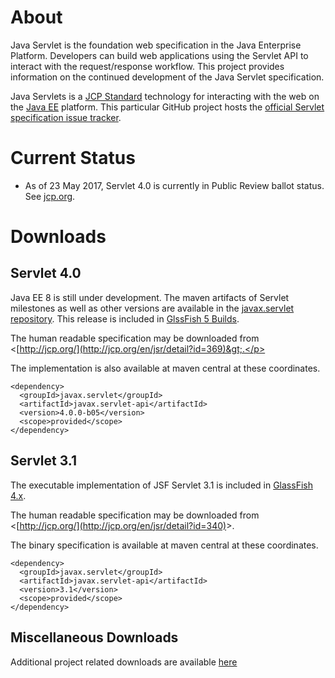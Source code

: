 

# About

Java Servlet is the foundation web specification in the Java Enterprise
Platform.  Developers can build web applications using the Servlet API
to interact with the request/response workflow.  This project provides
information on the continued development of the Java Servlet
specification.

Java Servlets is a [JCP Standard](http://jcp.org) technology for
interacting with the web on the [Java EE](https://github.com/javaee/)
platform.  This particular GitHub project hosts the
[official Servlet specification issue tracker](https://github.com/javaee/servlet-spec/issues).

# Current Status

* As of 23 May 2017, Servlet 4.0 is currently in Public Review ballot
status.  See [jcp.org](https://jcp.org/en/jsr/detail?id=369).

# Downloads

## Servlet 4.0

Java EE 8 is still under development.  The maven artifacts of Servlet
milestones as well as other versions are available in the
[javax.servlet repository](https://maven.java.net/content/repositories/releases/javax/servlet/javax.servlet-api/4.0.0-b05/).
This release is included in
[GlssFish 5 Builds](https://javaee.github.io/glassfish/download).

The human readable specification may be downloaded from &lt;[http://jcp.org/](http://jcp.org/en/jsr/detail?id=369)&gt;.</p>

The implementation is also available at maven central at these coordinates.

    <dependency>
      <groupId>javax.servlet</groupId>
      <artifactId>javax.servlet-api</artifactId>
      <version>4.0.0-b05</version>
      <scope>provided</scope>
    </dependency>

## Servlet 3.1

The executable implementation of JSF Servlet 3.1 is included in
[GlassFish 4.x](https://javaee.github.io/glassfish/).

The human readable specification may be downloaded from
&lt;[http://jcp.org/](http://jcp.org/en/jsr/detail?id=340)&gt;.

The binary specification is available at maven central at these coordinates.

    <dependency>
      <groupId>javax.servlet</groupId>
      <artifactId>javax.servlet-api</artifactId>
      <version>3.1</version>
      <scope>provided</scope>
    </dependency>

## Miscellaneous Downloads

Additional project related downloads are available [here](./DOWNLOADS.md)

